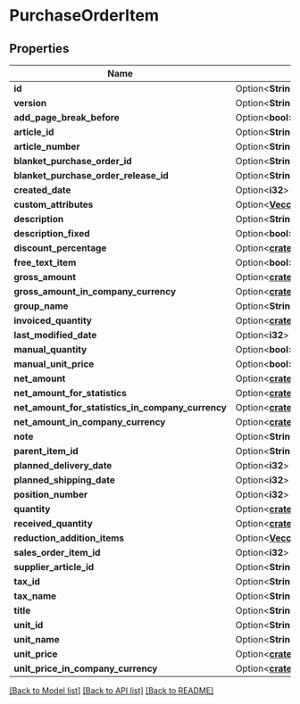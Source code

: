 # PurchaseOrderItem

## Properties

Name | Type | Description | Notes
------------ | ------------- | ------------- | -------------
**id** | Option<**String**> |  | [optional]
**version** | Option<**String**> |  | [optional]
**add_page_break_before** | Option<**bool**> |  | [optional]
**article_id** | Option<**String**> |  | [optional]
**article_number** | Option<**String**> |  | [optional]
**blanket_purchase_order_id** | Option<**String**> |  | [optional]
**blanket_purchase_order_release_id** | Option<**String**> |  | [optional]
**created_date** | Option<**i32**> |  | [optional]
**custom_attributes** | Option<[**Vec<crate::models::CustomAttribute>**](customAttribute.md)> |  | [optional]
**description** | Option<**String**> |  | [optional]
**description_fixed** | Option<**bool**> |  | [optional]
**discount_percentage** | Option<[**crate::models::custom_attribute_definition::AttributeType**](decimal.md)> |  | [optional]
**free_text_item** | Option<**bool**> |  | [optional]
**gross_amount** | Option<[**crate::models::custom_attribute_definition::AttributeType**](decimal.md)> |  | [optional]
**gross_amount_in_company_currency** | Option<[**crate::models::custom_attribute_definition::AttributeType**](decimal.md)> |  | [optional]
**group_name** | Option<**String**> |  | [optional]
**invoiced_quantity** | Option<[**crate::models::custom_attribute_definition::AttributeType**](decimal.md)> |  | [optional]
**last_modified_date** | Option<**i32**> |  | [optional]
**manual_quantity** | Option<**bool**> |  | [optional]
**manual_unit_price** | Option<**bool**> |  | [optional]
**net_amount** | Option<[**crate::models::custom_attribute_definition::AttributeType**](decimal.md)> |  | [optional]
**net_amount_for_statistics** | Option<[**crate::models::custom_attribute_definition::AttributeType**](decimal.md)> |  | [optional]
**net_amount_for_statistics_in_company_currency** | Option<[**crate::models::custom_attribute_definition::AttributeType**](decimal.md)> |  | [optional]
**net_amount_in_company_currency** | Option<[**crate::models::custom_attribute_definition::AttributeType**](decimal.md)> |  | [optional]
**note** | Option<**String**> |  | [optional]
**parent_item_id** | Option<**String**> |  | [optional]
**planned_delivery_date** | Option<**i32**> |  | [optional]
**planned_shipping_date** | Option<**i32**> |  | [optional]
**position_number** | Option<**i32**> |  | [optional]
**quantity** | Option<[**crate::models::custom_attribute_definition::AttributeType**](decimal.md)> |  | [optional]
**received_quantity** | Option<[**crate::models::custom_attribute_definition::AttributeType**](decimal.md)> |  | [optional]
**reduction_addition_items** | Option<[**Vec<crate::models::ReductionAdditionItem>**](reductionAdditionItem.md)> |  | [optional]
**sales_order_item_id** | Option<**i32**> |  | [optional]
**supplier_article_id** | Option<**String**> |  | [optional]
**tax_id** | Option<**String**> |  | [optional]
**tax_name** | Option<**String**> |  | [optional]
**title** | Option<**String**> |  | [optional]
**unit_id** | Option<**String**> |  | [optional]
**unit_name** | Option<**String**> |  | [optional]
**unit_price** | Option<[**crate::models::custom_attribute_definition::AttributeType**](decimal.md)> |  | [optional]
**unit_price_in_company_currency** | Option<[**crate::models::custom_attribute_definition::AttributeType**](decimal.md)> |  | [optional]

[[Back to Model list]](../README.md#documentation-for-models) [[Back to API list]](../README.md#documentation-for-api-endpoints) [[Back to README]](../README.md)


